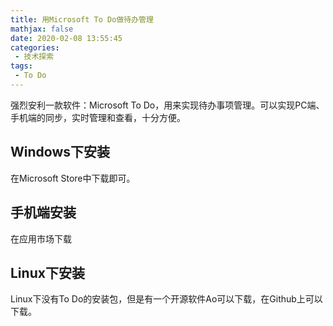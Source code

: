 ```yaml
---
title: 用Microsoft To Do做待办管理
mathjax: false
date: 2020-02-08 13:55:45
categories:
 - 技术探索
tags:
 - To Do
---
```


强烈安利一款软件：Microsoft To Do，用来实现待办事项管理。可以实现PC端、手机端的同步，实时管理和查看，十分方便。


## Windows下安装

在Microsoft Store中下载即可。


## 手机端安装

在应用市场下载


## Linux下安装

Linux下没有To Do的安装包，但是有一个开源软件Ao可以下载，在Github上可以下载。
